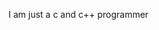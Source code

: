 I am just a c and c++ programmer

<!---
Anchit-tiwari/Anchit-tiwari is a ✨ special ✨ repository because its `README.md` (this file) appears on your GitHub profile.
You can click the Preview link to take a look at your changes.
--->
